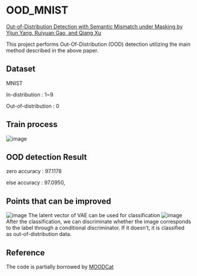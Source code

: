 # OOD_MNIST
[Out-of-Distribution Detection with Semantic
Mismatch under Masking by Yijun Yang, Ruiyuan Gao, and Qiang Xu](https://www.ecva.net/papers/eccv_2022/papers_ECCV/papers/136840369.pdf)

This project performs Out-Of-Distribution (OOD) detection utilizing the main method described in the above paper.

## Dataset
MNIST

In-distribution : 1~9

Out-of-distribution : 0

## Train process

![image](https://github.com/sungjj/OOD_MNIST/assets/136042172/7bcbea6e-8fe2-4497-8408-44c44a91a11a)


## OOD detection Result
zero accuracy : 97.1178

else accuracy : 97.0950,


## Points that can be improved
![image](https://github.com/sungjj/OOD_MNIST/assets/136042172/ef4ce5c8-f481-4580-99eb-4c31ad44d74a)
The latent vector of VAE can be used for classification
![image](https://github.com/sungjj/OOD_MNIST/assets/136042172/f353dee9-05ff-4da7-b335-89322bbd329d)
After the classification, we can discriminate whether the image corresponds to the label through a conditional discriminator. If it doesn’t, it is classified as out-of-distribution data.


## Reference

The code is partially borrowed by [MOODCat]([https://github.com/Seung-Hun-Lee/DRANet](https://github.com/cure-lab/MOODCat))
